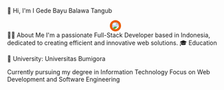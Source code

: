 👋 Hi, I'm I Gede Bayu Balawa Tangub
<div align="center">
  <img src="https://pm1.narvii.com/6562/3b3d52ccb0197517e5b753a7c74317d1c48e836b_hq.jpg" 
       style="border-radius: 50%;  border: 5px solid #EB5B00;">
</div>
👨‍💻 About Me
I'm a passionate Full-Stack Developer based in Indonesia, dedicated to creating efficient and innovative web solutions.
🎓 Education

🏫 University: Universitas Bumigora

Currently pursuing my degree in Information Technology
Focus on Web Development and Software Engineering
